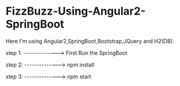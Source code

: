 # FizzBuzz-Using-Angular2-SpringBoot

Here I'm using Angular2,SpringBoot,Bootstrap,JQuery and H2(DB).

step 1: -------------->  First Run the SpringBoot

step 2: -------------->       npm install

step 3: -------------->       npm start

